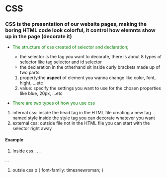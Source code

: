 # CSS

### CSS is the presentation of our website pages, making the boring HTML code look colorful, it control how elemnts show up in the page (decorate it)

- The structure of css created of selector and declaration;
  - the selector is the tag you want to decorate, there is about 8 types of selector like tag selector and id selector 
  - the declaration in the otherhand sit inside curly brackets made up of two parts: 
  1. property:the **aspect** of element you wanna change like color, font, hight, ...etc
  1. value: specify the settings you want to use for the chosen properties like blue, 20px, ...etc 

- There are two types of how you use css 
1. internal css: inside the head tag in the HTML file creating a new tag named style 
inside the style tag you can decorate whatever you want  
1. external css: outside file not in the HTML file you can start with the selector right away 

#### Example
1. Inside css
.
.
.
<head> ... </head>
<style>
p {
    color: green;
} 
</style>

1. outsie css 
p {
    font-family: timesnewroman;
}